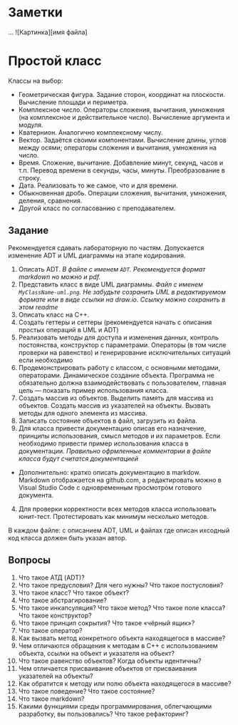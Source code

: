 # Заметки
...
![Картинка][имя файла]

# Простой класс
Классы на выбор: 
 - Геометрическая фигура. Задание сторон, координат на плоскости. Вычисление площади и периметра.
 - Комплексное число. Операторы сложения, вычитания, умножения (на комплексное и действительное число). Вычисление аргумента и модуля.
 - Кватернион. Аналогично комплексному числу. 
 - Вектор. Задаётся своими компонентами. Вычисление длины, углов между осями; операторы сложения и вычитания, умножения на число.
 - Время. Сложение, вычитание. Добавление минут, секунд, часов и т.п. Перевод времени в секунды, часы, минуты. Преобразование в строку. 
 - Дата. Реализовать то же самое, что и для времени.
 - Обыкновенная дробь. Операции сложения, вычитания, умножения, деления, сравнения.
 - Другой класс по согласованию с преподавателем.

## Задание
Рекомендуется сдавать лабораторную по частям. Допускается изменение ADT и UML диаграммы на этапе кодирования. 
1. Описать ADT. *В файле с именем ```ADT```. Рекомендуется формат markdown но можно и pdf.*
2. Представить класс в виде UML диаграммы. *Файл с именем ```MyClassName-uml.png```. Не забудьте созранить UML в редактируемом формате или в виде ссылки на draw.io. Ссылку можно сохранить в этом readme*
3. Описать класс на С++.
  1. Создать геттеры и сеттеры (рекомендуется начать с описания простых операций в UML и ADT)
  2. Реализовать методы для доступа и изменения данных, контроль постоянства, конструктор с параметрами. Операторы (в том числе проверки на равенство) и генерирование исключительных ситуаций если необходимо
  4. Продемонстрировать работу с классом, с основными методами, операторами. Динамическое создание объекта. Программа не обязательно должна взаимодействовать с пользователем, главная цель — показать пример использования класса.
  5. Создать массив из объектов. Выделить память для массива из объектов. Создать массив из указателей на объекты. Вызвать методы для одного элемента из массива.
  6. Записать состояние объектов в файл, загрузить из файла.
  7. Для класса привести документацию описав его назначение, принципы использования, смысл методов и их параметров. Если необходимо привести пример использования класса в документации. *Правильно офрмленные комментарии в файле класса будут считатся документацией*
  - Дополнительно: кратко описать документацию в markdow. Markdown отображается на github.com, а редактировать можно в Visual Studio Code с одновременным просмотром готового документа. 
4. Для проверки корректности всех методов класса использовать юнит-тест. Протестировать как минимум несколько методов.

В каждом файле: с описанием ADT, UML и файлах где описан ихсодный код класса должен быть указан автор.

## Вопросы
1. Что такое АТД (ADT)?
2. Что такое предусловия? Для чего нужны? Что такое постусловия?
3. Что такое класс? Что такое объект?
4. Что такое абстрагирование?
5. Что такое инкапсуляция? Что такое метод? Что такое поле класса? Что такое конструктор?
6. Что такое принцип сокрытия? Что такое «чёрный ящик»?
7. Что такое оператор?
8. Как вызвать метод конкретного объекта находящегося в массиве?
9. Чем отличаются обращения к методам в С++ с использованием объекта, ссылки на объект и указателя на объект?
10. Что такое равенство объектов? Когда объекты идентичны?
11. Чем отличается присваивание объектов от присваивания указателей на объекты?
12. Как обратится к методу или полю объекта находящегося в массиве? 
13. Что такое поведение? Что такое состояние?
14. Что такое markdown?
15. Какими функциями среды программирования, облегчающими разработку, вы пользовались? Что такое рефакторинг?
